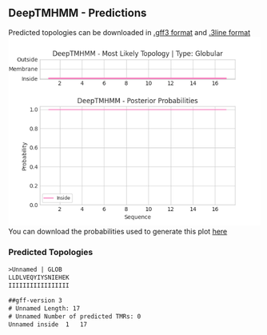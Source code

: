 ## DeepTMHMM - Predictions
Predicted topologies can be downloaded in [.gff3 format](TMRs.gff3) and [.3line format](predicted_topologies.3line)
![picture](plot.png)
You can download the probabilities used to generate this plot [here](Unnamed_probs.csv)
### Predicted Topologies
```
>Unnamed | GLOB
LLDLVEQYIYSNIEHEK
IIIIIIIIIIIIIIIII

```


```
##gff-version 3
# Unnamed Length: 17
# Unnamed Number of predicted TMRs: 0
Unnamed	inside	1	17				

```
